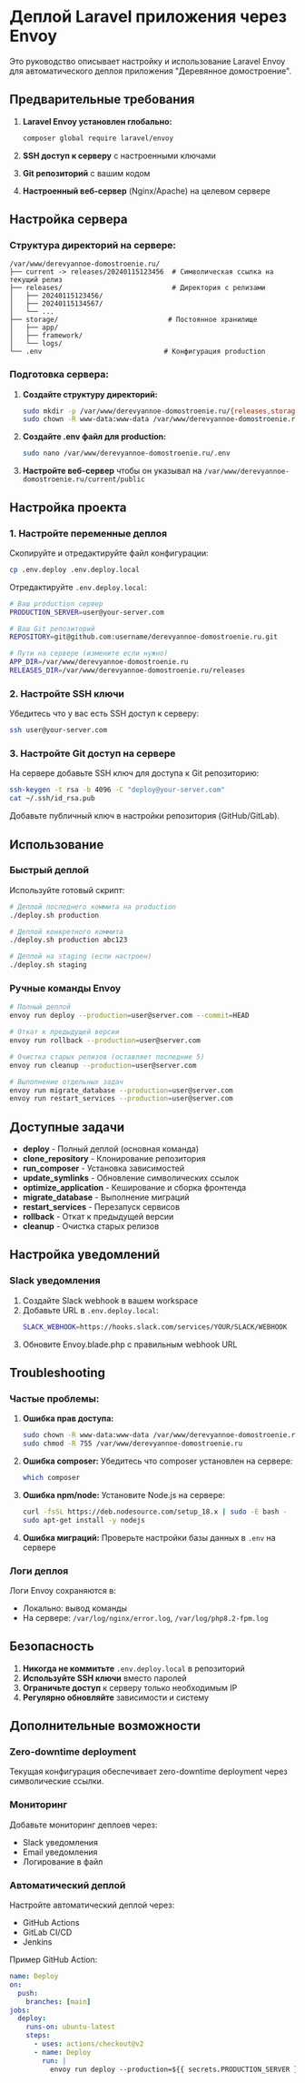 # Деплой Laravel приложения через Envoy

Это руководство описывает настройку и использование Laravel Envoy для автоматического деплоя приложения "Деревянное домостроение".

## Предварительные требования

1. **Laravel Envoy установлен глобально:**
   ```bash
   composer global require laravel/envoy
   ```

2. **SSH доступ к серверу** с настроенными ключами
3. **Git репозиторий** с вашим кодом
4. **Настроенный веб-сервер** (Nginx/Apache) на целевом сервере

## Настройка сервера

### Структура директорий на сервере:
```
/var/www/derevyannoe-domostroenie.ru/
├── current -> releases/20240115123456  # Символическая ссылка на текущий релиз
├── releases/                           # Директория с релизами
│   ├── 20240115123456/
│   ├── 20240115134567/
│   └── ...
├── storage/                           # Постоянное хранилище
│   ├── app/
│   ├── framework/
│   └── logs/
└── .env                              # Конфигурация production
```

### Подготовка сервера:

1. **Создайте структуру директорий:**
   ```bash
   sudo mkdir -p /var/www/derevyannoe-domostroenie.ru/{releases,storage/{app,framework,logs}}
   sudo chown -R www-data:www-data /var/www/derevyannoe-domostroenie.ru
   ```

2. **Создайте .env файл для production:**
   ```bash
   sudo nano /var/www/derevyannoe-domostroenie.ru/.env
   ```

3. **Настройте веб-сервер** чтобы он указывал на `/var/www/derevyannoe-domostroenie.ru/current/public`

## Настройка проекта

### 1. Настройте переменные деплоя

Скопируйте и отредактируйте файл конфигурации:
```bash
cp .env.deploy .env.deploy.local
```

Отредактируйте `.env.deploy.local`:
```bash
# Ваш production сервер
PRODUCTION_SERVER=user@your-server.com

# Ваш Git репозиторий
REPOSITORY=git@github.com:username/derevyannoe-domostroenie.ru.git

# Пути на сервере (измените если нужно)
APP_DIR=/var/www/derevyannoe-domostroenie.ru
RELEASES_DIR=/var/www/derevyannoe-domostroenie.ru/releases
```

### 2. Настройте SSH ключи

Убедитесь что у вас есть SSH доступ к серверу:
```bash
ssh user@your-server.com
```

### 3. Настройте Git доступ на сервере

На сервере добавьте SSH ключ для доступа к Git репозиторию:
```bash
ssh-keygen -t rsa -b 4096 -C "deploy@your-server.com"
cat ~/.ssh/id_rsa.pub
```

Добавьте публичный ключ в настройки репозитория (GitHub/GitLab).

## Использование

### Быстрый деплой

Используйте готовый скрипт:
```bash
# Деплой последнего коммита на production
./deploy.sh production

# Деплой конкретного коммита
./deploy.sh production abc123

# Деплой на staging (если настроен)
./deploy.sh staging
```

### Ручные команды Envoy

```bash
# Полный деплой
envoy run deploy --production=user@server.com --commit=HEAD

# Откат к предыдущей версии
envoy run rollback --production=user@server.com

# Очистка старых релизов (оставляет последние 5)
envoy run cleanup --production=user@server.com

# Выполнение отдельных задач
envoy run migrate_database --production=user@server.com
envoy run restart_services --production=user@server.com
```

## Доступные задачи

- **deploy** - Полный деплой (основная команда)
- **clone_repository** - Клонирование репозитория
- **run_composer** - Установка зависимостей
- **update_symlinks** - Обновление символических ссылок
- **optimize_application** - Кеширование и сборка фронтенда
- **migrate_database** - Выполнение миграций
- **restart_services** - Перезапуск сервисов
- **rollback** - Откат к предыдущей версии
- **cleanup** - Очистка старых релизов

## Настройка уведомлений

### Slack уведомления

1. Создайте Slack webhook в вашем workspace
2. Добавьте URL в `.env.deploy.local`:
   ```bash
   SLACK_WEBHOOK=https://hooks.slack.com/services/YOUR/SLACK/WEBHOOK
   ```
3. Обновите Envoy.blade.php с правильным webhook URL

## Troubleshooting

### Частые проблемы:

1. **Ошибка прав доступа:**
   ```bash
   sudo chown -R www-data:www-data /var/www/derevyannoe-domostroenie.ru
   sudo chmod -R 755 /var/www/derevyannoe-domostroenie.ru
   ```

2. **Ошибка composer:**
   Убедитесь что composer установлен на сервере:
   ```bash
   which composer
   ```

3. **Ошибка npm/node:**
   Установите Node.js на сервере:
   ```bash
   curl -fsSL https://deb.nodesource.com/setup_18.x | sudo -E bash -
   sudo apt-get install -y nodejs
   ```

4. **Ошибка миграций:**
   Проверьте настройки базы данных в `.env` на сервере

### Логи деплоя

Логи Envoy сохраняются в:
- Локально: вывод команды
- На сервере: `/var/log/nginx/error.log`, `/var/log/php8.2-fpm.log`

## Безопасность

1. **Никогда не коммитьте** `.env.deploy.local` в репозиторий
2. **Используйте SSH ключи** вместо паролей
3. **Ограничьте доступ** к серверу только необходимым IP
4. **Регулярно обновляйте** зависимости и систему

## Дополнительные возможности

### Zero-downtime deployment

Текущая конфигурация обеспечивает zero-downtime deployment через символические ссылки.

### Мониторинг

Добавьте мониторинг деплоев через:
- Slack уведомления
- Email уведомления
- Логирование в файл

### Автоматический деплой

Настройте автоматический деплой через:
- GitHub Actions
- GitLab CI/CD
- Jenkins

Пример GitHub Action:
```yaml
name: Deploy
on:
  push:
    branches: [main]
jobs:
  deploy:
    runs-on: ubuntu-latest
    steps:
      - uses: actions/checkout@v2
      - name: Deploy
        run: |
          envoy run deploy --production=${{ secrets.PRODUCTION_SERVER }}
```